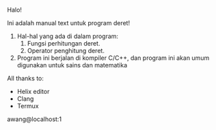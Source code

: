 Halo!

Ini adalah manual text untuk program deret!

1. Hal-hal yang ada di dalam program:
   1. Fungsi perhitungan deret.
   2. Operator penghitung deret.
2. Program ini berjalan di kompiler C/C++, dan program ini akan umum digunakan untuk sains dan matematika

All thanks to:
- Helix editor
- Clang
- Termux

awang@localhost:1
